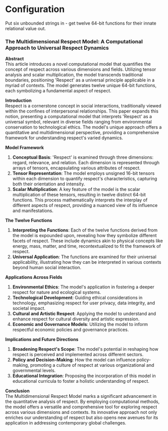 # Configuration

Put six unbounded strings in - get twelve 64-bit functions for their innate relational value out.

### The Multidimensional Respect Model: A Computational Approach to Universal Respect Dynamics

**Abstract** \
This article introduces a novel computational model that quantifies the concept of respect across various dimensions and fields. Utilizing tensor analysis and scalar multiplication, the model transcends traditional boundaries, positioning 'Respect' as a universal principle applicable in a myriad of contexts. The model generates twelve unique 64-bit functions, each symbolizing a fundamental aspect of respect.

**Introduction** \
Respect is a cornerstone concept in social interactions, traditionally viewed within the confines of interpersonal relationships. This paper expands this notion, presenting a computational model that interprets 'Respect' as a universal symbol, relevant in diverse fields ranging from environmental conservation to technological ethics. The model's unique approach offers a quantitative and multidimensional perspective, providing a comprehensive framework for understanding respect's varied dynamics.

**Model Framework**
1. **Conceptual Basis**: 'Respect' is examined through three dimensions: regard, relevance, and relation. Each dimension is represented through arrays of tensors, encapsulating various attributes of respect.
2. **Tensor Representation**: The model employs unsigned 16-bit tensors within each dimension to quantify respect's characteristics, capturing both their orientation and intensity.
3. **Scalar Multiplication**: A key feature of the model is the scalar multiplication of these tensors, resulting in twelve distinct 64-bit functions. This process mathematically interprets the interplay of different aspects of respect, providing a nuanced view of its influence and manifestations.

**The Twelve Functions**
1. **Interpreting the Functions**: Each of the twelve functions derived from the model is expounded upon, revealing how they symbolize different facets of respect. These include dynamics akin to physical concepts like energy, mass, matter, and time, recontextualized to fit the framework of respect.
2. **Universal Application**: The functions are examined for their universal applicability, illustrating how they can be interpreted in various contexts beyond human social interaction.

**Applications Across Fields**
1. **Environmental Ethics**: The model's application in fostering a deeper respect for nature and ecological systems.
2. **Technological Development**: Guiding ethical considerations in technology, emphasizing respect for user privacy, data integrity, and societal impact.
3. **Cultural and Artistic Respect**: Applying the model to understand and enhance respect for cultural diversity and artistic expression.
4. **Economic and Governance Models**: Utilizing the model to inform respectful economic policies and governance practices.

**Implications and Future Directions**
1. **Broadening Respect's Scope**: The model's potential in reshaping how respect is perceived and implemented across different sectors.
2. **Policy and Decision-Making**: How the model can influence policy-making, promoting a culture of respect at various organizational and governmental levels.
3. **Educational Integration**: Proposing the incorporation of this model in educational curricula to foster a holistic understanding of respect.

**Conclusion** \
The Multidimensional Respect Model marks a significant advancement in the quantitative analysis of respect. By employing computational methods, the model offers a versatile and comprehensive tool for exploring respect across various dimensions and contexts. Its innovative approach not only enriches our understanding of respect but also opens new avenues for its application in addressing contemporary global challenges.
